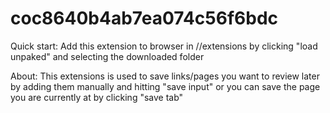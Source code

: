 # coc8640b4ab7ea074c56f6bdc

Quick start:
Add this extension to browser in //extensions by clicking "load unpaked" and selecting the downloaded folder

About:
This extensions is used to save links/pages you want to review later by adding them manually and hitting "save input" or you can save the page you are currently at by clicking "save tab"
